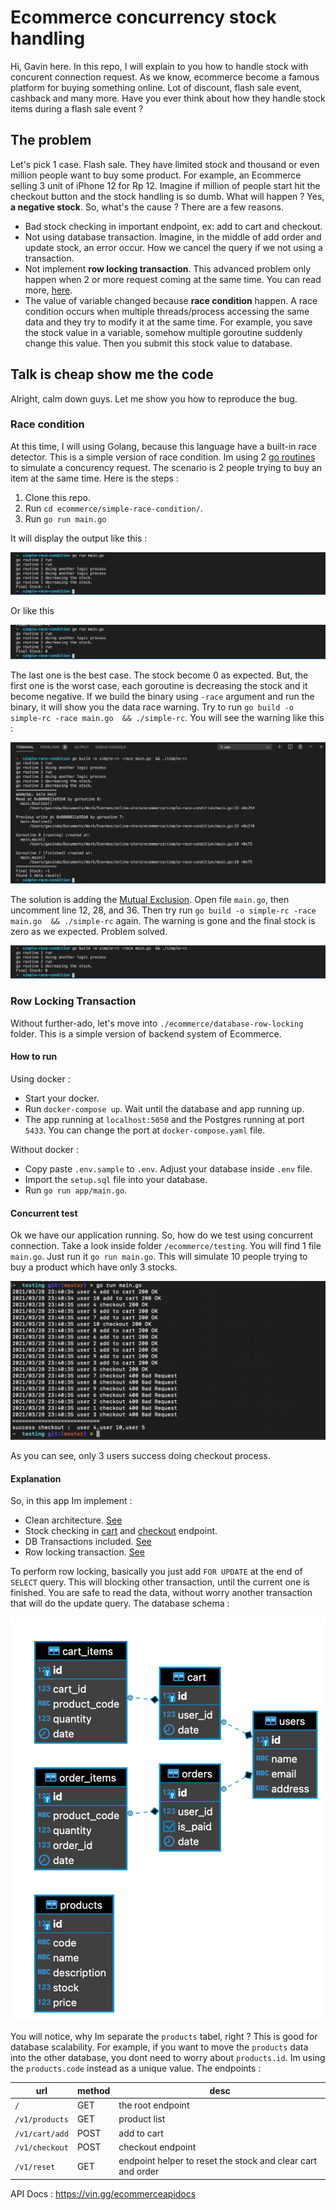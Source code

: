 # Ecommerce concurrency stock handling

Hi, Gavin here. In this repo, I will explain to you how to handle stock with concurent connection request. As we know, ecommerce become a famous platform for buying something online. Lot of discount, flash sale event, cashback and many more. Have you ever think about how they handle stock items during a flash sale event ?

## The problem

Let's pick 1 case. Flash sale. They have limited stock and thousand or even million people want to buy some product. For example, an Ecommerce selling 3 unit of iPhone 12 for Rp 12. Imagine if million of people start hit the checkout button and the stock handling is so dumb. What will happen ? Yes, **a negative stock**. So, what's the cause ? There are a few reasons.

- Bad stock checking in important endpoint, ex: add to cart and checkout.
- Not using database transaction. Imagine, in the middle of add order and update stock, an error occur. How we cancel the query if we not using a transaction.
- Not implement **row locking transaction**. This advanced problem only happen when 2 or more request coming at the same time. You can read more, [here](https://medium.com/easyread/today-i-learned-row-locking-transaction-pada-postgresql-f8dee8084f90).
- The value of variable changed because **race condition** happen. A race condition occurs when multiple threads/process accessing the same data and they try to modify it at the same time. For example, you save the stock value in a variable, somehow multiple goroutine suddenly change this value. Then you submit this stock value to database.

## Talk is cheap show me the code

Alright, calm down guys. Let me show you how to reproduce the bug.

### Race condition

At this time, I will using Golang, because this language have a built-in race detector. This is a simple version of race condition. Im using 2 [go routines](https://tour.golang.org/concurrency/1) to simulate a concurency request. The scenario is 2 people trying to buy an item at the same time. Here is the steps :

1. Clone this repo.
2. Run `cd ecommerce/simple-race-condition/`.
3. Run `go run main.go`

It will display the output like this :

![race-condition-negative](./assets/images/race-condition-negative-stock.png)

Or like this

![race-condition-zero](./assets/images/race-condition-zero-stock.png)

The last one is the best case. The stock become 0 as expected. But, the first one is the worst case, each goroutine is decreasing the stock and it become negative. If we build the binary using `-race` argument and run the binary, it will show you the data race warning.
Try to run `go build -o simple-rc -race main.go  && ./simple-rc`. You will see the warning like this :

![race-condition-warning](./assets/images/race-condition-warning.png)

The solution is adding the [Mutual Exclusion](https://yourbasic.org/golang/mutex-explained/). Open file `main.go`, then uncomment line 12, 28, and 36. Then try run `go build -o simple-rc -race main.go  && ./simple-rc` again. The warning is gone and the final stock is zero as we expected. Problem solved.

![race-condition-fix](./assets/images/race-condition-fix.png)

### Row Locking Transaction

Without further-ado, let's move into `./ecommerce/database-row-locking` folder. This is a simple version of backend system of Ecommerce.

#### How to run

Using docker :

- Start your docker.
- Run `docker-compose up`. Wait until the database and app running up.
- The app running at `localhost:5050` and the Postgres running at port `5433`. You can change the port at `docker-compose.yaml` file.

Without docker :

- Copy paste `.env.sample` to `.env`. Adjust your database inside `.env` file.
- Import the `setup.sql` file into your database.
- Run `go run app/main.go`.

#### Concurrent test

Ok we have our application running. So, how do we test using concurrent connection. Take a look inside folder `/ecommerce/testing`. You will find 1 file `main.go`. Just run it `go run main.go`. This will simulate 10 people trying to buy a product which have only 3 stocks.

![concurrent-test](./assets/images/concurrent-test.png)

As you can see, only 3 users success doing checkout process.

#### Explanation

So, in this app Im implement :
- Clean architecture. [See](./ecommerce/database-row-locking/app/main.go)
- Stock checking in [cart](./ecommerce/database-row-locking/orders/usecase/add_cart.go#L127) and [checkout](./ecommerce/database-row-locking/orders/usecase/checkout.go#L99) endpoint.
- DB Transactions included. [See](./ecommerce/database-row-locking/orders/usecase/add_cart.go#L96)
- Row locking transaction. [See](./ecommerce/database-row-locking/orders/repository/postgres/get_cart_data.go#L14)

To perform row locking, basically you just add `FOR UPDATE` at the end of `SELECT` query. This will blocking other transaction, until the current one is finished. You are safe to read the data, without worry another transaction that will do the update query.
The database schema :

![db-schema](./assets/images/db-schema.png)

You will notice, why Im separate the `products` tabel, right ? This is good for database scalability. For example, if you want to move the `products` data into the other database, you dont need to worry about `products.id`. Im using the `products.code` instead as a unique value.
The endpoints :

| url | method | desc |
| --- | --- | --- |
| `/` | GET | the root endpoint |
| `/v1/products` | GET | product list |
| `/v1/cart/add` | POST | add to cart |
| `/v1/checkout` | POST | checkout endpoint |
| `/v1/reset` | GET | endpoint helper to reset the stock and clear cart and order |

API Docs : <https://vin.gg/ecommerceapidocs>